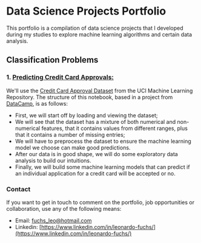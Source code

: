 # Data Science Projects Portfolio

This portfolio is a compilation of data science projects that I developed during my studies to explore machine learning algorithms and certain data analysis.

## **Classification Problems**

### 1. [Predicting Credit Card Approvals:](https://github.com/LeoFuchs/LeoFuchs.github.io/blob/master/projects/Predicting%20Credit%20Card%20Approvals/notebook.ipynb)

We'll use the [Credit Card Approval Dataset](http://archive.ics.uci.edu/ml/datasets/credit+approval) from the UCI Machine Learning Repository. The structure of this notebook, based in a project from [DataCamp](https://www.datacamp.com/projects/558), is as follows:

* First, we will start off by loading and viewing the dataset;
* We will see that the dataset has a mixture of both numerical and non-numerical features, that it contains values from different ranges, plus that it contains a number of missing entries;
* We will have to preprocess the dataset to ensure the machine learning model we choose can make good predictions.
* After our data is in good shape, we will do some exploratory data analysis to build our intuitions.
* Finally, we will build some machine learning models that can predict if an individual application for a credit card will be accepted or no.

### Contact

If you want to get in touch to comment on the portfolio, job opportunities or collaboration, use any of the following means:

- Email: fuchs_leo@hotmail.com
- Linkedin: [https://www.linkedin.com/in/leonardo-fuchs/](https://www.linkedin.com/in/leonardo-fuchs/)
